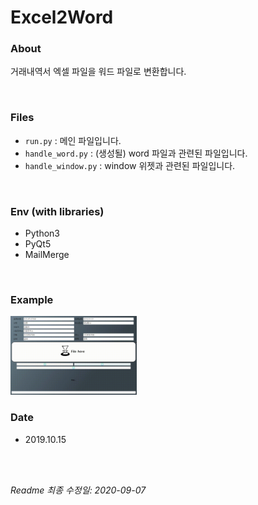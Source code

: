 # Excel2Word

### About
거래내역서 엑셀 파일을 워드 파일로 변환합니다.

<br>

### Files
- `run.py` : 메인 파일입니다.
- `handle_word.py` : (생성될) word 파일과 관련된 파일입니다.
- `handle_window.py` : window 위젯과 관련된 파일입니다.

<br>

### Env (with libraries)
- Python3
- PyQt5
- MailMerge

<br>

### Example
<img src="./image/example02.gif" width="40%" height="40%">

<br>

### Date
- 2019.10.15

<br><br>


*Readme 최종 수정일: 2020-09-07*

